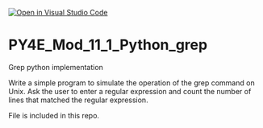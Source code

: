 [![Open in Visual Studio Code](https://classroom.github.com/assets/open-in-vscode-c66648af7eb3fe8bc4f294546bfd86ef473780cde1dea487d3c4ff354943c9ae.svg)](https://classroom.github.com/online_ide?assignment_repo_id=7637666&assignment_repo_type=AssignmentRepo)
# PY4E_Mod_11_1_Python_grep
Grep python implementation

Write a simple program to simulate the operation of the grep command on Unix. Ask the user to enter a regular expression and count the number of lines that matched the regular expression. 

File is included in this repo.